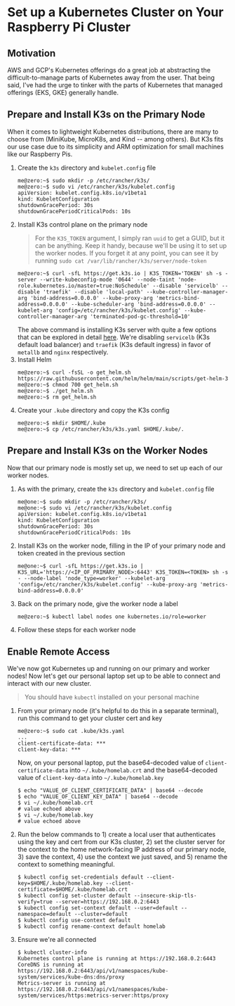 # Set up a Kubernetes Cluster on Your Raspberry Pi Cluster

## Motivation

AWS and GCP's Kubernetes offerings do a great job at abstracting the difficult-to-manage parts of Kubernetes away from the user. That being said, I've had the urge to tinker with the parts of Kubernetes that managed offerings (EKS, GKE) generally handle.

## Prepare and Install K3s on the Primary Node

When it comes to lightweight Kubernetes distributions, there are many to choose from (MiniKube, MicroK8s, and Kind -- among others). But K3s fits our use case due to its simplicity and ARM optimization for small machines like our Raspberry Pis.

1. Create the `k3s` directory and `kubelet.config` file
    ```
    me@zero:~$ sudo mkdir -p /etc/rancher/k3s/
    me@zero:~$ sudo vi /etc/rancher/k3s/kubelet.config
    apiVersion: kubelet.config.k8s.io/v1beta1
    kind: KubeletConfiguration
    shutdownGracePeriod: 30s
    shutdownGracePeriodCriticalPods: 10s
    ```
2. Install K3s control plane on the primary node
    > For the `K3S_TOKEN` argument, I simply ran `uuid` to get a GUID, but it can be anything. Keep it handy, because we'll be using it to set up the worker nodes. If you forget it at any point, you can see it by running `sudo cat /var/lib/rancher/k3s/server/node-token`
    ```
    me@zero:~$ curl -sfL https://get.k3s.io | K3S_TOKEN='TOKEN' sh -s - server --write-kubeconfig-mode '0644' --node-taint 'node-role.kubernetes.io/master=true:NoSchedule' --disable 'servicelb' --disable 'traefik' --disable 'local-path' --kube-controller-manager-arg 'bind-address=0.0.0.0' --kube-proxy-arg 'metrics-bind-address=0.0.0.0' --kube-scheduler-arg 'bind-address=0.0.0.0' --kubelet-arg 'config=/etc/rancher/k3s/kubelet.config' --kube-controller-manager-arg 'terminated-pod-gc-threshold=10'
    ```
    The above command is installing K3s server with quite a few options that can be explored in detail [here](https://docs.k3s.io/cli/server). We're disabling `servicelb` (K3s default load balancer) and `traefik` (K3s default ingress) in favor of `metallb` and `nginx` respectively.
3. Install Helm
    ```
    me@zero:~$ curl -fsSL -o get_helm.sh https://raw.githubusercontent.com/helm/helm/main/scripts/get-helm-3
    me@zero:~$ chmod 700 get_helm.sh
    me@zero:~$ ./get_helm.sh
    me@zero:~$ rm get_helm.sh
    ```
4. Create your `.kube` directory and copy the K3s config
    ```
    me@zero:~$ mkdir $HOME/.kube
    me@zero:~$ cp /etc/rancher/k3s/k3s.yaml $HOME/.kube/.
    ```

## Prepare and Install K3s on the Worker Nodes

Now that our primary node is mostly set up, we need to set up each of our worker nodes.

1. As with the primary, create the `k3s` directory and `kubelet.config` file
    ```
    me@one:~$ sudo mkdir -p /etc/rancher/k3s/
    me@one:~$ sudo vi /etc/rancher/k3s/kubelet.config
    apiVersion: kubelet.config.k8s.io/v1beta1
    kind: KubeletConfiguration
    shutdownGracePeriod: 30s
    shutdownGracePeriodCriticalPods: 10s
    ```
2. Install K3s on the worker node, filling in the IP of your primary node and token created in the previous section
    ```
    me@one:~$ curl -sfL https://get.k3s.io | K3S_URL='https://<IP_OF_PRIMARY_NODE>:6443' K3S_TOKEN=<TOKEN> sh -s - --node-label 'node_type=worker' --kubelet-arg 'config=/etc/rancher/k3s/kubelet.config' --kube-proxy-arg 'metrics-bind-address=0.0.0.0'
    ```
3. Back on the primary node, give the worker node a label
    ```
    me@zero:~$ kubectl label nodes one kubernetes.io/role=worker
    ```
4. Follow these steps for each worker node

## Enable Remote Access

We've now got Kubernetes up and running on our primary and worker nodes! Now let's get our personal laptop set up to be able to connect and interact with our new cluster.

> You should have `kubectl` installed on your personal machine

1. From your primary node (it's helpful to do this in a separate terminal), run this command to get your cluster cert and key
    ```
    me@zero:~$ sudo cat .kube/k3s.yaml
    ...
    client-certificate-data: ***
    client-key-data: ***
    ```
    Now, on your personal laptop, put the base64-decoded value of `client-certificate-data` into `~/.kube/homelab.crt` and the base64-decoded value of `client-key-data` into `~/.kube/homelab.key`
    ```
    $ echo "VALUE_OF_CLIENT_CERTIFICATE_DATA" | base64 --decode
    $ echo "VALUE_OF_CLIENT_KEY_DATA" | base64 --decode
    $ vi ~/.kube/homelab.crt
    # value echoed above
    $ vi ~/.kube/homelab.key
    # value echoed above
    ```
2. Run the below commands to 1) create a local user that authenticates using the key and cert from our K3s cluster, 2) set the cluster server for the context to the home network-facing IP address of our primary node, 3) save the context, 4) use the context we just saved, and 5) rename the context to something meaningful.
    ```
   $ kubectl config set-credentials default --client-key=$HOME/.kube/homelab.key --client-certificate=$HOME/.kube/homelab.crt
   $ kubectl config set-cluster default --insecure-skip-tls-verify=true --server=https://192.168.0.2:6443
   $ kubectl config set-context default --user=default --namespace=default --cluster=default
   $ kubectl config use-context default
   $ kubectl config rename-context default homelab
    ```
3. Ensure we're all connected
    ```
    $ kubectl cluster-info
    Kubernetes control plane is running at https://192.168.0.2:6443
    CoreDNS is running at https://192.168.0.2:6443/api/v1/namespaces/kube-system/services/kube-dns:dns/proxy
    Metrics-server is running at https://192.168.0.2:6443/api/v1/namespaces/kube-system/services/https:metrics-server:https/proxy
    ```
